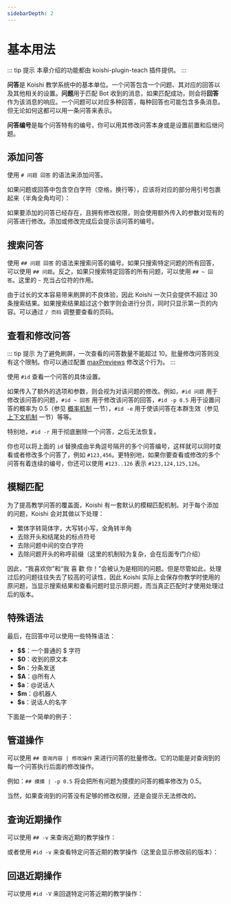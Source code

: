 ```yaml
---
sidebarDepth: 2
---
```


# 基本用法

::: tip 提示
本章介绍的功能都由 koishi-plugin-teach 插件提供。
:::

**问答**是 Koishi 教学系统中的基本单位。一个问答包含一个问题、其对应的回答以及其他相关的设置。**问题**用于匹配 Bot 收到的消息，如果匹配成功，则会将**回答**作为该消息的响应。一个问题可以对应多种回答，每种回答也可能包含多条消息。但无论如何这都可以用一条问答来表示。

**问答编号**是每个问答特有的编号，你可以用其修改问答本身或是设置前置和后继问题。

## 添加问答

使用 `# 问题 回答` 的语法来添加问答。

<panel-view :messages="[
  ['Alice', '# foo bar'],
  ['Koishi', '问答已添加，编号为 1001。'],
  ['Alice', 'foo'],
  ['Koishi', 'bar'],
]"/>

如果问题或回答中包含空白字符（空格，换行等），应该将对应的部分用引号包裹起来（半角全角均可）：

<panel-view :messages="[
  ['Alice', '# “有空格 的问题” “有换行', '的回答”'],
  ['Koishi', '问答已添加，编号为 1002。'],
  ['Alice', '有空格 的问题'],
  ['Koishi', '有换行', '的回答'],
]"/>

如果要添加的问答已经存在，且拥有修改权限，则会使用额外传入的参数对现有的问答进行修改。添加或修改完成后会提示该问答的编号。

## 搜索问答

使用 `## 问题 回答` 的语法来搜索问答的编号。如果只搜索特定问题的所有回答，可以使用 `## 问题`。反之，如果只搜索特定回答的所有问题，可以使用 `## ~ 回答`。这里的 `~` 充当占位符的作用。

<panel-view :messages="[
  ['Alice', '## foo'],
  ['Koishi', '问题“foo”的回答如下：', '1001. bar'],
  ['Alice', '## ~ bar'],
  ['Koishi', '回答“bar”的问题如下：', '1001. foo'],
]"/>

由于过长的文本容易带来刷屏的不良体验，因此 Koishi 一次只会提供不超过 30 条搜索结果。如果搜索结果超过这个数字则会进行分页，同时只显示第一页的内容。可以通过 `/ 页码` 调整要查看的页码。

## 查看和修改问答

::: tip 提示
为了避免刷屏，一次查看的问答数量不能超过 10。批量修改问答则没有这个限制。你可以通过配置 [maxPreviews](./config.md#max-previews) 修改这个行为。
:::

使用 `#id` 查看一个问答的具体设置。

<panel-view :messages="[
  ['Alice', '#1001'],
  ['Koishi', '编号为 1001 的问答信息：', '问题：foo', '回答：bar'],
]"/>

如果传入了额外的选项和参数，则会视为对该问题的修改。例如，`#id 问题` 用于修改该问答的问题，`#id ~ 回答` 用于修改该问答的回答，`#id -p 0.5` 用于设置问答的概率为 0.5（参见 [概率机制](./prob.md) 一节），`#id -e` 用于使该问答在本群生效（参见 [上下文机制](./context.md) 一节）等等。

<panel-view :messages="[
  ['Alice', '#1001 ~ baz'],
  ['Koishi', '问答 1001 已成功修改。'],
  ['Alice', 'foo'],
  ['Koishi', 'baz'],
]"/>

特别地，`#id -r` 用于彻底删除一个问答，之后无法恢复。

<panel-view :messages="[
  ['Alice', '#1002 -r'],
  ['Koishi', '问答 1002 已成功删除。'],
  ['Alice', '有空格 的问题'],
  '——— 无事发生 ———',
]"/>

你也可以将上面的 `id` 替换成由半角逗号隔开的多个问答编号，这样就可以同时查看或者修改多个问答了，例如 `#123,456`。更特别地，如果你要查看或修改的多个问答有着连续的编号，你还可以使用 `#123..126` 表示 `#123,124,125,126`。

## 模糊匹配

为了提高教学问答的覆盖面，Koishi 有一套默认的模糊匹配机制。对于每个添加的问题，Koishi 会对其做以下处理：

- 繁体字转简体字，大写转小写，全角转半角
- 去除开头和结尾处的标点符号
- 去除问题中间的空白字符
- 去除问题开头的称呼前缀（这里的机制较为复杂，会在后面专门介绍）

因此，“我喜欢你”和“我 喜 歡 你！”会被认为是相同的问题。但是尽管如此，处理过后的问题往往失去了较高的可读性，因此 Koishi 实际上会保存你教学时使用的原问题，当显示搜索结果和查看问题时显示原问题，而当真正匹配时才使用处理过后的版本。

## 特殊语法

最后，在回答中可以使用一些特殊语法：

- **$$**：一个普通的 $ 字符
- **$0**：收到的原文本
- **$n**：分条发送
- **$A**：@所有人
- **$a**：@说话人
- **$m**：@机器人
- **$s**：说话人的名字

下面是一个简单的例子：

<panel-view :messages="[
  ['Alice', '# 你好啊 $s，你好啊~'],
  ['Koishi', '问答已添加，编号为 1003。'],
  ['Alice', '你好啊！'],
  ['Koishi', 'Alice，你好啊~'],
]"/>

## 管道操作

可以使用 `## 查询内容 | 修改操作` 来进行问答的批量修改。它的功能是对查询到的每一个问答执行后面的修改操作。

例如：`## 摸摸 | -p 0.5` 将会把所有问题为摸摸的问答的概率修改为 0.5。

当然，如果查询到的问答没有足够的修改权限，还是会提示无法修改的。

## 查询近期操作

可以使用 `## -v` 来查询近期的教学操作：

<panel-view :messages="[
  ['Alice', '## -v'],
  ['Koishi', '1003. [添加-25s] 问题：你好啊，回答：$s，你好啊~'],
]"/>

或者使用 `#id -v` 来查看特定问答近期的教学操作（这里会显示修改前的版本）：

<panel-view :messages="[
  ['Alice', '#1001 -v'],
  ['Koishi', '编号为 1001 的问答信息：', '问题：foo', '回答：bar', '修改于：15 秒前'],
]"/>

## 回退近期操作

可以使用 `#id -V` 来回退特定问答近期的教学操作：

<panel-view :messages="[
  ['Alice', '#1001 -V'],
  ['Koishi', '问答 1001 已回退完成。'],
  ['Alice', 'foo'],
  ['Koishi', 'bar'],
]"/>
